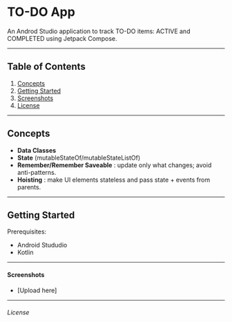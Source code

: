 # TO-DO App

An Androd Studio application to track TO-DO items: ACTIVE and COMPLETED using Jetpack Compose. 

---

## Table of Contents

1. [Concepts](#-Concepts)  
2. [Getting Started](#-getting-started)   
3. [Screenshots](#-screenshots)  
4. [License](#-license)  

---

## Concepts

- **Data Classes** 
- **State** (mutableStateOf/mutableStateListOf)
- **Remember/Remember Saveable** : update only what changes; avoid anti-patterns.  
- **Hoisting** : make UI elements stateless and pass state + events from parents.

---

## Getting Started

 Prerequisites:

- Android Stududio 
- Kotlin 

---

#### Screenshots

- [Upload here]


---

###### License

